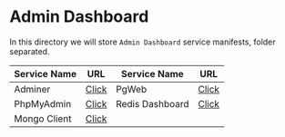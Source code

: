 # Admin Dashboard
In this directory we will store `Admin Dashboard` service manifests, folder separated.

|Service Name | URL | Service Name| URL |
|--- |--- |--- |--- |
|Adminer | [Click](https://github.com/fandoghpaas/fandogh-manifests/tree/master/Admin%20Dashboards/Adminer) |PgWeb|[Click](https://github.com/fandoghpaas/fandogh-manifests/tree/master/Admin%20Dashboards/PgWeb)|
|PhpMyAdmin | [Click](https://github.com/fandoghpaas/fandogh-manifests/tree/master/Admin%20Dashboards/PhpMyAdmin) |Redis Dashboard|[Click](https://github.com/fandoghpaas/fandogh-manifests/tree/master/Admin%20Dashboards/Redis%20Dashboard)|
|Mongo Client | [Click](https://github.com/fandoghpaas/fandogh-manifests/tree/master/Admin%20Dashboards/Mongo%20Client) |||
